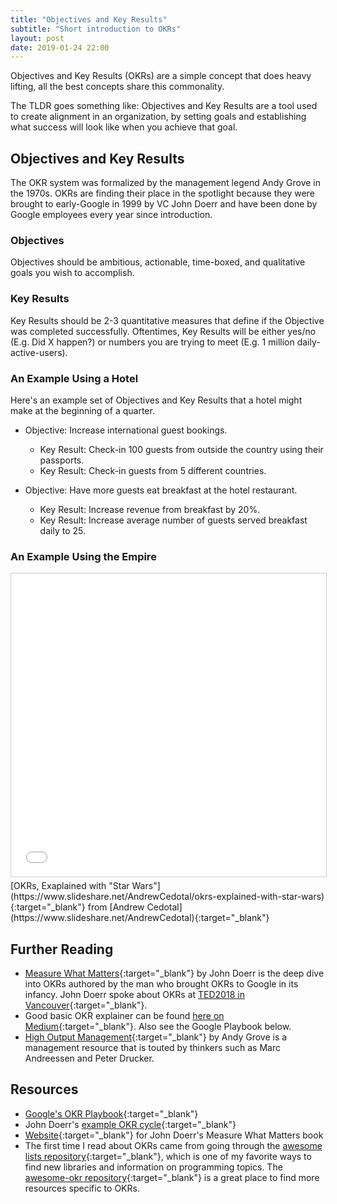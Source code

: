 ```yaml
---
title: "Objectives and Key Results"
subtitle: "Short introduction to OKRs"
layout: post
date: 2019-01-24 22:00
---
```


Objectives and Key Results (OKRs) are a simple concept that does heavy lifting, all the best concepts share this commonality.

The TLDR goes something like: Objectives and Key Results are a tool used to create alignment in an organization, by setting goals and establishing what success will look like when you achieve that goal.

## Objectives and Key Results

The OKR system was formalized by the management legend Andy Grove in the 1970s. OKRs are finding their place in the spotlight because they were brought to early-Google in 1999 by VC John Doerr and have been done by Google employees every year since introduction.

### Objectives

Objectives should be ambitious, actionable, time-boxed, and qualitative goals you wish to accomplish.

### Key Results

Key Results should be 2-3 quantitative measures that define if the Objective was completed successfully. Oftentimes, Key Results will be either yes/no (E.g. Did X happen?) or numbers you are trying to meet (E.g. 1 million daily-active-users).

### An Example Using a Hotel

Here's an example set of Objectives and Key Results that a hotel might make at the beginning of a quarter.

- Objective: Increase international guest bookings.
  - Key Result: Check-in 100 guests from outside the country using their passports.
  - Key Result: Check-in guests from 5 different countries.

- Objective: Have more guests eat breakfast at the hotel restaurant.
  - Key Result: Increase revenue from breakfast by 20%.
  - Key Result: Increase average number of guests served breakfast daily to 25.

### An Example Using the Empire

<iframe src="//www.slideshare.net/slideshow/embed_code/key/aHOONTU9oHWDM" width="595" height="485" frameborder="0" marginwidth="0" marginheight="0" scrolling="no" style="border:1px solid #CCC; border-width:1px; margin-bottom:5px; max-width: 100%;" allowfullscreen> </iframe>
[OKRs, Exaplained with "Star Wars"](https://www.slideshare.net/AndrewCedotal/okrs-explained-with-star-wars){:target="_blank"} from [Andrew Cedotal](https://www.slideshare.net/AndrewCedotal){:target="_blank"}

## Further Reading

- [Measure What Matters](https://smile.amazon.com/gp/product/0525536221){:target="_blank"} by John Doerr is the deep dive into OKRs authored by the man who brought OKRs to Google in its infancy. John Doerr spoke about OKRs at [TED2018 in Vancouver](https://www.ted.com/talks/john_doerr_why_the_secret_to_success_is_setting_the_right_goals/up-next){:target="_blank"}.
- Good basic OKR explainer can be found [here on Medium](https://medium.com/startup-tools/okrs-5afdc298bc28){:target="_blank"}. Also see the Google Playbook below.
- [High Output Management](https://www.amazon.com/High-Output-Management-Andrew-Grove/dp/0679762884){:target="_blank"} by Andy Grove is a management resource that is touted by thinkers such as Marc Andreessen and Peter Drucker.

## Resources

- [Google's OKR Playbook](https://www.whatmatters.com/resources/googles-okr-playbook){:target="_blank"}
- John Doerr's [example OKR cycle](https://www.whatmatters.com/resources/a-typical-okr-cycle){:target="_blank"}
- [Website](https://www.whatmatters.com){:target="_blank"} for John Doerr's Measure What Matters book
- The first time I read about OKRs came from going through the [awesome lists repository](https://awesome.re){:target="_blank"}, which is one of my favorite ways to find new libraries and information on programming topics. The [awesome-okr repository](https://github.com/domenicosolazzo/awesome-okr){:target="_blank"} is a great place to find more resources specific to OKRs.
